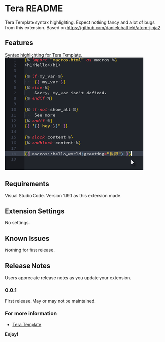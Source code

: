 # Tera README

Tera Template syntax highlighting. Expect nothing fancy and a lot of bugs from this extension.
Based on https://github.com/danielchatfield/atom-jinja2

## Features

Syntax highlighting for Tera Template.
![Screnshot](images/screenshot.png)

## Requirements

Visual Studio Code. Version 1.19.1 as this extension made.

## Extension Settings

No settings.

## Known Issues

Nothing for first release.

## Release Notes

Users appreciate release notes as you update your extension.

### 0.0.1

First release. May or may not be maintained.

### For more information

* [Tera Template](https://tera.netlify.com/)

**Enjoy!**